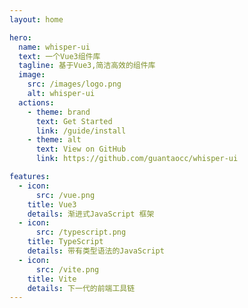 ```yaml
---
layout: home

hero:
  name: whisper-ui
  text: 一个Vue3组件库
  tagline: 基于Vue3,简洁高效的组件库
  image:
    src: /images/logo.png
    alt: whisper-ui
  actions:
    - theme: brand
      text: Get Started
      link: /guide/install
    - theme: alt
      text: View on GitHub
      link: https://github.com/guantaocc/whisper-ui

features:
  - icon:
      src: /vue.png
    title: Vue3
    details: 渐进式JavaScript 框架
  - icon:
      src: /typescript.png
    title: TypeScript
    details: 带有类型语法的JavaScript
  - icon:
      src: /vite.png
    title: Vite
    details: 下一代的前端工具链
---
```

